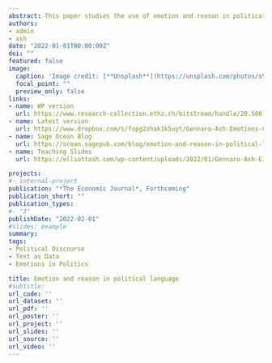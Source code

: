 ```yaml
---
abstract: This paper studies the use of emotion and reason in political discourse. Adopting computational-linguistics techniques to construct a validated text-based scale, we measure emotionality in 6 million speeches given in U.S. Congress over the years 1858-2014. Intuitively, emotionality spikes during times of war and is highest in speeches about patriotism. In the time series, emotionality was relatively low and stable in earlier years but increased significantly starting in the late 1970s. Across Congress Members, emotionality is higher for Democrats, for women, for ethnic/religious minorities, for the opposition party, and for members with ideologically extreme roll-call voting records.
authors:
- admin
- ash
date: "2022-01-01T00:00:00Z"
doi: ""
featured: false
image:
  caption: 'Image credit: [**Unsplash**](https://unsplash.com/photos/s9CC2SKySJM)'
  focal_point: ""
  preview_only: false
links:
- name: WP version
  url: https://www.research-collection.ethz.ch/bitstream/handle/20.500.11850/468192/1/CLE_WP_2021_02.pdf
- name: Latest version
  url: https://www.dropbox.com/s/fopg2zhak1k5uyt/Gennaro-Ash-Emotions-Current.pdf?raw=1
- name: Sage Ocean Blog
  url: https://ocean.sagepub.com/blog/emotion-and-reason-in-political-language
- name: Teaching Slides
  url: https://elliottash.com/wp-content/uploads/2022/01/Gennaro-Ash-EJ-Slides.pdf

projects:
#- internal-project
publication: "*The Economic Journal*, Forthcoming"
publication_short: ""
publication_types:
#- "3"
publishDate: "2022-02-01"
#slides: example
summary: 
tags: 
- Political Discourse
- Text as Data
- Emotions in Politics

title: Emotion and reason in political language
#subtitle: 
url_code: ''
url_dataset: ''
url_pdf: ''
url_poster: ''
url_project: ''
url_slides: ''
url_source: ''
url_video: ''
---
```


